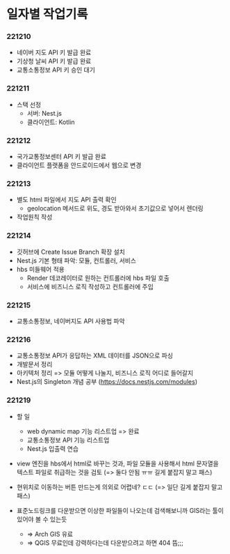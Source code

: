 # 일자별 작업기록
### 221210
- 네이버 지도 API 키 발급 완료
- 기상청 날씨 API 키 발급 완료
- 교통소통정보 API 키 승인 대기

### 221211
- 스택 선정
  - 서버: Nest.js
  - 클라이언트: Kotlin

### 221212
- 국가교통정보센터 API 키 발급 완료
- 클라이언트 플랫폼을 안드로이드에서 웹으로 변경

### 221213
- 별도 html 파일에서 지도 API 출력 확인
  - geolocation 메서드로 위도, 경도 받아와서 초기값으로 넣어서 렌더링
- 작업원칙 작성

### 221214
- 깃허브에 Create Issue Branch 확장 설치
- Nest.js 기본 형태 파악: 모듈, 컨트롤러, 서비스
- hbs 미들웨어 적용
  - Render 데코레이터로 원하는 컨트롤러에 hbs 파일 호출
  - 서비스에 비즈니스 로직 작성하고 컨트롤러에 주입

### 221215
- 교통소통정보, 네이버지도 API 사용법 파악

### 221216
- 교통소통정보 API가 응답하는 XML 데이터를 JSON으로 파싱
- 개발문서 정리
- 아키텍처 정리 => 모듈 어떻게 나눌지, 비즈니스 로직 어디로 들어갈지
- Nest.js의 Singleton 개념 공부 (https://docs.nestjs.com/modules)

### 221219
- 할 일
  - web dynamic map 기능 리스트업 => 완료
  - 교통소통정보 API 기능 리스트업
  - Nest.js 입출력 연습

- view 엔진을 hbs에서 html로 바꾸는 것과, 파일 모듈을 사용해서 html 문자열을 텍스트 파일로 취급하는 것을 검토 (=> 둘다 안됨 ㅠㅠ 길게 붙잡지 말고 패스)

- 현위치로 이동하는 버튼 만드는게 의외로 어렵네? ㄷㄷ (=> 일단 길게 붙잡지 말고 패스)

- 표준노드링크를 다운받으면 이상한 파일들이 나오는데 검색해보니까 GIS라는 툴이 있어야 볼 수 있는듯
  - => Arch GIS 유료
  - => QGIS 무료인데 강력하다는데 다운받으려고 하면 404 뜸;;;
